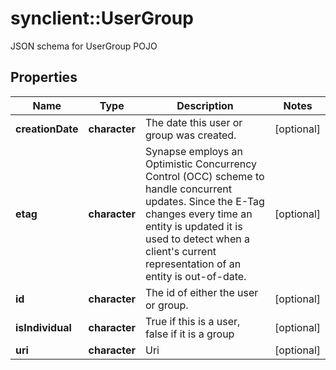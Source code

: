 # synclient::UserGroup

JSON schema for UserGroup POJO
## Properties
Name | Type | Description | Notes
------------ | ------------- | ------------- | -------------
**creationDate** | **character** | The date this user or group was created. | [optional] 
**etag** | **character** | Synapse employs an Optimistic Concurrency Control (OCC) scheme to handle concurrent updates. Since the E-Tag changes every time an entity is updated it is used to detect when a client&#39;s current representation of an entity is out-of-date.  | [optional] 
**id** | **character** | The id of either the user or group. | [optional] 
**isIndividual** | **character** | True if this is a user, false if it is a group | [optional] 
**uri** | **character** | Uri | [optional] 


